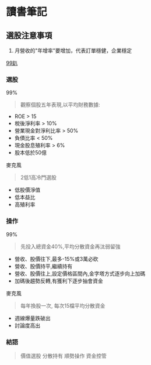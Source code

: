# 讀書筆記


## 選股注意事項

1. 月營收的"年增率"要增加，代表訂單穩健，企業穩定


[99趴](https://ericgung.pixnet.net/blog/post/104450056?fbclid=IwAR2oaniW48RiiOgHHcM0VElFT7oNWQdZHFf3zp-vyQzC2q8EyBu9oImFuvw)
### 選股
99%
> 觀察個股五年表現,以平均財務數據:
+ ROE > 15
+ 稅後淨利率 > 10%
+ 營業現金對淨利比率 > 50%
+ 負債比率 < 50%
+ 現金股息殖利率 > 6%
+ 股本低於50億

麥克風 
> 2低1高冷門選股
+ 低股價淨值
+ 低本益比
+ 高殖利率

### 操作 
99%
> 先投入總資金40%,平均分散資金再汰弱留強  
+ 營收、股價往下,最多-15%或3萬必砍
+ 營收、股價持平,繼續持有
+ 營收、股價往上,設定價格區間內,金字塔方式逐步向上加碼
+ 加碼後趨勢反轉,有獲利下逐步抽會資金

麥克風
> 每年換股一次, 每次15檔平均分散資金
+ 週線爆量跌破出
+ 討論度高出 

### 結語
> 價值選股 分散持有 順勢操作 資金控管